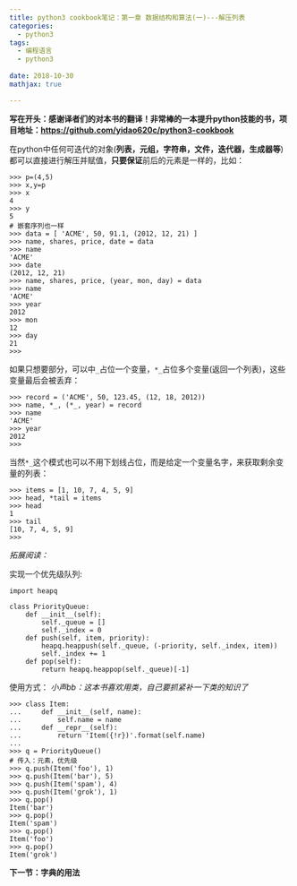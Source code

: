 ```yaml
---
title: python3 cookbook笔记：第一章 数据结构和算法(一)---解压列表
categories: 
  - python3
tags:
  - 编程语言
  - python3
  
date: 2018-10-30
mathjax: true

---
```



**写在开头：感谢译者们的对本书的翻译！非常棒的一本提升python技能的书，项目地址：https://github.com/yidao620c/python3-cookbook** 

在python中任何可迭代的对象(**列表，元组，字符串，文件，迭代器，生成器等**)都可以直接进行解压并赋值，**只要保证**前后的元素是一样的，比如：
```
>>> p=(4,5)
>>> x,y=p
>>> x
4
>>> y
5
# 嵌套序列也一样
>>> data = [ 'ACME', 50, 91.1, (2012, 12, 21) ]
>>> name, shares, price, date = data
>>> name
'ACME'
>>> date
(2012, 12, 21)
>>> name, shares, price, (year, mon, day) = data
>>> name
'ACME'
>>> year
2012
>>> mon
12
>>> day
21
>>>
```

如果只想要部分，可以中`_`占位一个变量，`*_`占位多个变量(返回一个列表)，这些变量最后会被丢弃：
```
>>> record = ('ACME', 50, 123.45, (12, 18, 2012))
>>> name, *_, (*_, year) = record
>>> name
'ACME'
>>> year
2012
>>>
```
当然`*_`这个模式也可以不用下划线占位，而是给定一个变量名字，来获取剩余变量的列表：
```
>>> items = [1, 10, 7, 4, 5, 9]
>>> head, *tail = items
>>> head
1
>>> tail
[10, 7, 4, 5, 9]
>>>
```

*拓展阅读：*

实现一个优先级队列:
```
import heapq

class PriorityQueue:
    def __init__(self):
        self._queue = []
        self._index = 0
    def push(self, item, priority):
        heapq.heappush(self._queue, (-priority, self._index, item))
        self._index += 1
    def pop(self):
        return heapq.heappop(self._queue)[-1]
```
使用方式：
*小声bb：这本书喜欢用类，自己要抓紧补一下类的知识了*
```
>>> class Item:
...     def __init__(self, name):
...         self.name = name
...     def __repr__(self):
...         return 'Item({!r})'.format(self.name)
...
>>> q = PriorityQueue()
# 传入：元素，优先级
>>> q.push(Item('foo'), 1)
>>> q.push(Item('bar'), 5)
>>> q.push(Item('spam'), 4)
>>> q.push(Item('grok'), 1)
>>> q.pop()
Item('bar')
>>> q.pop()
Item('spam')
>>> q.pop()
Item('foo')
>>> q.pop()
Item('grok')

```

**下一节：字典的用法**